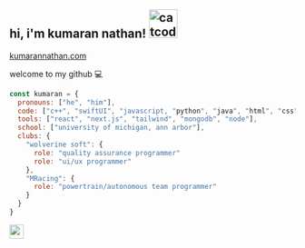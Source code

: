 <h2> hi, i'm kumaran nathan! <img alt="catcode" src="https://github.com/kumarannathan/kumarannathan/assets/98358804/9d9c4801-ba4f-436b-a81a-ef0793030d48" width='50'> </h2>

 [kumarannathan.com](https://bit.ly/kumarann)

welcome to my github :computer:

```javascript
const kumaran = {
  pronouns: ["he", "him"],
  code: ["c++", "swiftUI", "javascript, "python", "java", "html", "css"],
  tools: ["react", "next.js", "tailwind", "mongodb", "node"],
  school: ["university of michigan, ann arbor"],
  clubs: {
    "wolverine soft": {
      role: "quality assurance programmer"
      role: "ui/ux programmer"
    },
    "MRacing": {
      role: "powertrain/autonomous team programmer"
    }
  }
}

```


  
  <a href="[https://www.linkedin.com/in/laura-chen-8a9a9625a/](https://www.linkedin.com/in/kkumarann/)"><img src="https://img.shields.io/badge/linkedin-%230077B5.svg?&style=for-the-badge&logo=linkedin&logoColor=white" height=25></a></p>
